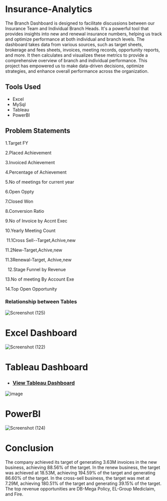 # Insurance-Analytics
The Branch Dashboard is designed to facilitate discussions between our Insurance Team and Individual Branch Heads. It's a powerful tool that provides insights into new and renewal insurance  numbers, helping us track and optimize performance at both individual and branch levels.
The dashboard takes data from various sources, such as target sheets, brokerage and fees sheets, invoices, meeting records, opportunity reports, and more. It then calculates and visualizes these metrics to provide a comprehensive overview of branch and individual performance.
This project has empowered us to make data-driven decisions, optimize strategies, and enhance overall performance across the organization.

## Tools Used
- Excel
- MySql
- Tableau
- PowerBI

## Problem Statements
1.Target FY 

2.Placed Achievement 

3.Invoiced Achievement 

4.Percentage of Achievement 

5.No of meetings for current year

6.Open Oppty 

7.Closed Won

8.Conversion Ratio 

9.No of Invoice by Accnt Exec

10.Yearly Meeting Count

 11.1Cross Sell--Target,Achive,new

11.2New-Target,Achive,new

11.3Renewal-Target, Achive,new

 
12.Stage Funnel by Revenue

13.No of meeting By Account Exe

14.Top Open Opportunity

### Relationship between Tables
![Screenshot (125)](https://github.com/janhavi3011/Insurance-Analytics/assets/95441118/a2930075-7e37-4081-aeb8-9c9087dbb7e0)


# Excel Dashboard
![Screenshot (122)](https://github.com/janhavi3011/Insurance-Analytics/assets/95441118/621abc5d-bb5d-4ec9-9eaa-f5cc50667cce)

# Tableau Dashboard
- ### [View Tableau Dashboard](https://public.tableau.com/app/profile/janhavi.manjrekar/viz/Project_16978335001190/Dashboard1)
![image](https://github.com/janhavi3011/Insurance-Analytics/assets/95441118/b0985092-45f1-47d9-9c69-b159245d1a46)

# PowerBI
![Screenshot (124)](https://github.com/janhavi3011/Insurance-Analytics/assets/95441118/185845a7-c49a-4719-bd99-a4099445db23)

# Conclusion
The company achieved its target of generating 3.63M invoices in the new business, achieving 88.56% of the target. In the renew business, the target was achieved at 18.53M, achieving 194.59% of the target and generating 86.60% of the target. In the cross-sell business, the target was met at 7.29M, achieving 180.51% of the target and generating 39.15% of the target. The top revenue opportunities are DB-Mega Policy, EL-Group Mediclaim, and Fire.










